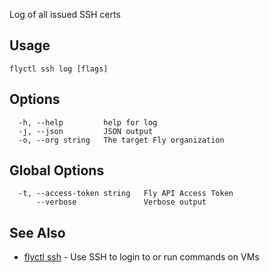 Log of all issued SSH certs

## Usage
~~~
flyctl ssh log [flags]
~~~

## Options

~~~
  -h, --help         help for log
  -j, --json         JSON output
  -o, --org string   The target Fly organization
~~~

## Global Options

~~~
  -t, --access-token string   Fly API Access Token
      --verbose               Verbose output
~~~

## See Also

* [flyctl ssh](/docs/flyctl/ssh/)	 - Use SSH to login to or run commands on VMs

